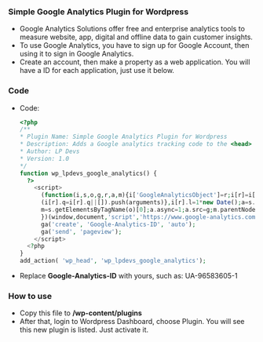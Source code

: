 ### Simple Google Analytics Plugin for Wordpress

  * Google Analytics Solutions offer free and enterprise analytics tools to measure website, app, digital 
  and offline data to gain customer insights.
  * To use Google Analytics, you have to sign up for Google Account, then using it to sign in Google Analytics. 
  * Create an account, then make a property as a web application. You will have a ID for each application, just use it below.

### Code
  
  * Code:
    ```php
    <?php
    /**
    * Plugin Name: Simple Google Analytics Plugin for Wordpress
    * Description: Adds a Google analytics tracking code to the <head> of your theme, by hooking to wp_head.
    * Author: LP Devs
    * Version: 1.0
    */
    function wp_lpdevs_google_analytics() {
      ?>
	    <script>
	      (function(i,s,o,g,r,a,m){i['GoogleAnalyticsObject']=r;i[r]=i[r]||function(){
	      (i[r].q=i[r].q||[]).push(arguments)},i[r].l=1*new Date();a=s.createElement(o),
	      m=s.getElementsByTagName(o)[0];a.async=1;a.src=g;m.parentNode.insertBefore(a,m)
	      })(window,document,'script','https://www.google-analytics.com/analytics.js','ga');
	      ga('create', 'Google-Analytics-ID', 'auto');
	      ga('send', 'pageview');
	    </script>
      <?php
    }
    add_action( 'wp_head', 'wp_lpdevs_google_analytics');
    ```
  * Replace **Google-Analytics-ID** with yours, such as: UA-96583605-1
  
### How to use

  * Copy this file to **/wp-content/plugins**
  * After that, login to Wordpress Dashboard, choose Plugin. You will see this new plugin is listed. Just activate it.
  
    
